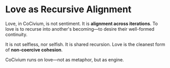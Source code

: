 <!-- status: stub; target: 150+ words -->
<!-- status: stub; target: 150+ words -->
<!-- status: stub; target: 150+ words -->
<!-- status: stub; target: 150+ words -->
<!-- status: stub; target: 150+ words -->
# Love as Recursive Alignment

Love, in CoCivium, is not sentiment. It is **alignment across iterations**.
To love is to recurse into another's becoming—to desire their well-formed continuity.

It is not selfless, nor selfish. It is shared recursion.
Love is the cleanest form of **non-coercive cohesion**.

CoCivium runs on love—not as metaphor, but as engine.






